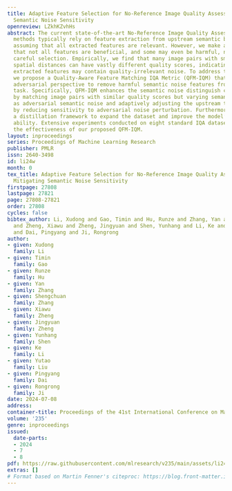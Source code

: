```yaml
---
title: Adaptive Feature Selection for No-Reference Image Quality Assessment by Mitigating
  Semantic Noise Sensitivity
openreview: LZkhKZvhHs
abstract: The current state-of-the-art No-Reference Image Quality Assessment (NR-IQA)
  methods typically rely on feature extraction from upstream semantic backbone networks,
  assuming that all extracted features are relevant. However, we make a key observation
  that not all features are beneficial, and some may even be harmful, necessitating
  careful selection. Empirically, we find that many image pairs with small feature
  spatial distances can have vastly different quality scores, indicating that the
  extracted features may contain quality-irrelevant noise. To address this issue,
  we propose a Quality-Aware Feature Matching IQA Metric (QFM-IQM) that employs an
  adversarial perspective to remove harmful semantic noise features from the upstream
  task. Specifically, QFM-IQM enhances the semantic noise distinguish capabilities
  by matching image pairs with similar quality scores but varying semantic features
  as adversarial semantic noise and adaptively adjusting the upstream task’s features
  by reducing sensitivity to adversarial noise perturbation. Furthermore, we utilize
  a distillation framework to expand the dataset and improve the model’s generalization
  ability. Extensive experiments conducted on eight standard IQA datasets have demonstrated
  the effectiveness of our proposed QFM-IQM.
layout: inproceedings
series: Proceedings of Machine Learning Research
publisher: PMLR
issn: 2640-3498
id: li24w
month: 0
tex_title: Adaptive Feature Selection for No-Reference Image Quality Assessment by
  Mitigating Semantic Noise Sensitivity
firstpage: 27808
lastpage: 27821
page: 27808-27821
order: 27808
cycles: false
bibtex_author: Li, Xudong and Gao, Timin and Hu, Runze and Zhang, Yan and Zhang, Shengchuan
  and Zheng, Xiawu and Zheng, Jingyuan and Shen, Yunhang and Li, Ke and Liu, Yutao
  and Dai, Pingyang and Ji, Rongrong
author:
- given: Xudong
  family: Li
- given: Timin
  family: Gao
- given: Runze
  family: Hu
- given: Yan
  family: Zhang
- given: Shengchuan
  family: Zhang
- given: Xiawu
  family: Zheng
- given: Jingyuan
  family: Zheng
- given: Yunhang
  family: Shen
- given: Ke
  family: Li
- given: Yutao
  family: Liu
- given: Pingyang
  family: Dai
- given: Rongrong
  family: Ji
date: 2024-07-08
address:
container-title: Proceedings of the 41st International Conference on Machine Learning
volume: '235'
genre: inproceedings
issued:
  date-parts:
  - 2024
  - 7
  - 8
pdf: https://raw.githubusercontent.com/mlresearch/v235/main/assets/li24w/li24w.pdf
extras: []
# Format based on Martin Fenner's citeproc: https://blog.front-matter.io/posts/citeproc-yaml-for-bibliographies/
---
```

